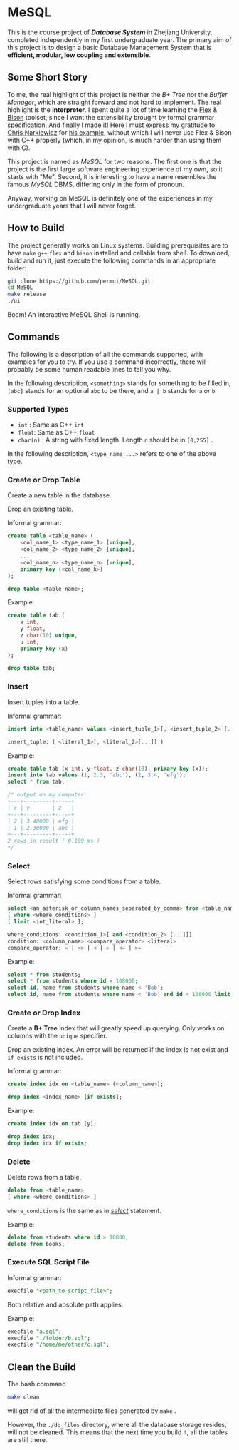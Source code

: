 # MeSQL

This is the course project of _**Database System**_ in Zhejiang University, completed independently in my first undergraduate year. The primary aim of this project is to design a basic Database Management System that is **efficient, modular, low coupling and extensible**.

## Some Short Story

To me, the real highlight of this project is neither the *B+ Tree* nor the *Buffer Manager*, which are straight forward and not hard to implement. The real highlight is the **interpreter**. I spent quite a lot of time learning the [Flex](https://en.wikipedia.org/wiki/Flex_(lexical_analyser_generator)) & [Bison](https://en.wikipedia.org/wiki/GNU_Bison) toolset, since I want the extensibility brought by formal grammar specification. And finally I made it! Here I must express my gratitude to [Chris Narkiewicz](https://github.com/ezaquarii) for [his example](https://github.com/ezaquarii/bison-flex-cpp-example), without which I will never use Flex & Bison with C++ properly (which, in my opinion, is much harder than using them with C). 

This project is named as _MeSQL_ for two reasons. The first one is that the project is the first large software engineering experience of my own, so it starts with "Me". Second, it is interesting to have a name resembles the famous _MySQL_ DBMS, differing only in the form of pronoun.

Anyway, working on MeSQL is definitely one of the experiences in my undergraduate years that I will never forget.

## How to Build

The project generally works on Linux systems. Building prerequisites are to have `make` `g++` `flex` and `bison` installed and callable from shell. To download, build and run it, just execute the following commands in an appropriate folder:

``` bash
git clone https://github.com/permui/MeSQL.git
cd MeSQL
make release
./ui
```

Boom! An interactive MeSQL Shell is running.

## Commands

The following is a description of all the commands supported, with examples for you to try. If you use a command incorrectly, there will probably be some human readable lines to tell you why.

In the following description, `<something>` stands for something to be filled in, `[abc]` stands for an optional `abc` to be there, and `a | b` stands for `a` _or_ `b`.

### Supported Types

* `int` : Same as C++ `int`
* `float`: Same as C++ `float`
* `char(n)` : A string with fixed length. Length `n` should be in `[0,255]` .

In the following description, `<type_name_...>` refers to one of the above type.

### Create or Drop Table

Create a new table in the database.

Drop an existing table.

Informal grammar:

``` sql
create table <table_name> (
    <col_name_1> <type_name_1> [unique],
    <col_name_2> <type_name_2> [unique],
    ...
    <col_name_n> <type_name_n> [unique],
    primary key (<col_name_k>)
);

drop table <table_name>;
```

Example:

``` sql
create table tab (
    x int,
    y float,
    z char(10) unique,
    u int,
    primary key (x)
);

drop table tab;
```

### Insert

Insert tuples into a table.

Informal grammar:

``` sql
insert into <table_name> values <insert_tuple_1>[, <insert_tuple_2> [...]];

insert_tuple: ( <literal_1>[, <literal_2>[...]] )
```

Example:

``` sql
create table tab (x int, y float, z char(10), primary key (x));
insert into tab values (1, 2.3, 'abc'), (2, 3.4, 'efg');
select * from tab;

/* output on my computer:
+---+---------+-----+
| x | y       | z   |
+---+---------+-----+
| 2 | 3.40000 | efg |
| 1 | 2.30000 | abc |
+---+---------+-----+
2 rows in result ( 0.109 ms )
*/
```


### Select

Select rows satisfying some conditions from a table.

Informal grammar:

``` sql
select <an_asterisk_or_column_names_separated_by_comma> from <table_name>
[ where <where_conditions> ]
[ limit <int_literal> ];

where_conditions: <condition_1>[ and <condition_2> [...]]]
condition: <column_name> <compare_operator> <literal>
compare_operator: = | <> | < | > | <= | >=
```

Example:

``` sql
select * from students;
select * from students where id = 108000;
select id, name from students where name < 'Bob';
select id, name from students where name < 'Bob' and id < 108000 limit 10;
```

### Create or Drop Index

Create a **B+ Tree** index that will greatly speed up querying. Only works on columns with the `unique` specifier.

Drop an existing index. An error will be returned if the index is not exist and `if exists` is not included.

Informal grammar:

``` sql
create index idx on <table_name> (<column_name>);

drop index <index_name> [if exists];
```

Example:

``` sql
create index idx on tab (y);

drop index idx;
drop index idx if exists;
```


### Delete

Delete rows from a table.

``` sql
delete from <table_name>
[ where <where_conditions> ]
```

`where_conditions` is the same as in [*select*](#select) statement.

Example:

``` sql
delete from students where id > 10800;
delete from books;
```

### Execute SQL Script File

Informal grammar:

``` sql
execfile "<path_to_script_file>";
```

Both relative and absolute path applies.

Example:

``` sql
execfile "a.sql";
execfile "./folder/b.sql";
execfile "/home/me/other/c.sql";
```

## Clean the Build

The bash command

``` bash
make clean
```

will get rid of all the intermediate files generated by `make` .

However, the `./db_files` directory, where all the database storage resides, will not be cleaned. This means that the next time you build it, all the tables are still there.

